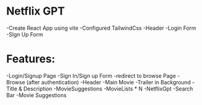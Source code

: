 # Netflix GPT
-Create React App using  vite
-Configured TailwindCss
-Header
-Login Form
-SIgn Up Form


# Features:
-Login/Signup Page
   -Sign In/Sign up Form
   -redirect to browse Page
-Browse (after authentication)
   -Header
   -Main Movie
      -Trailer in Background
      -Title  & Description
      -MovieSuggestions
        -MovieLists * N
  -NetflixGpt
     -Search Bar
     -Movie Suggestions